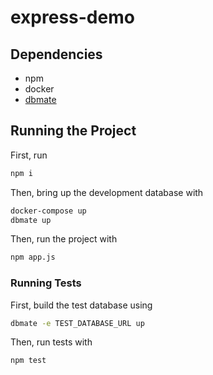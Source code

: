 # express-demo

## Dependencies
- npm
- docker
- [dbmate](https://github.com/amacneil/dbmate)

## Running the Project
First, run
```bash
npm i
```

Then, bring up the development database with
```bash
docker-compose up
dbmate up
```

Then, run the project with
```bash
npm app.js
```

### Running Tests
First, build the test database using
```bash
dbmate -e TEST_DATABASE_URL up
```

Then, run tests with
```bash
npm test
```
